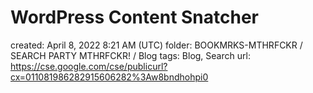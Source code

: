 # WordPress Content Snatcher

created: April 8, 2022 8:21 AM (UTC)
folder: BOOKMRKS-MTHRFCKR / SEARCH PARTY MTHRFCKR! / Blog
tags: Blog, Search
url: https://cse.google.com/cse/publicurl?cx=011081986282915606282%3Aw8bndhohpi0